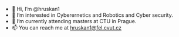 - 👋 Hi, I’m @hruskan1
- 👀 I’m interested in Cyberernetics and Robotics and Cyber security. 
- 🌱 I’m currently attending masters at CTU in Prague.
- 📫 You can reach me at hruskan1@fel.cvut.cz

<!---
hruskan1/hruskan1 is a ✨ special ✨ repository because its `README.md` (this file) appears on your GitHub profile.
You can click the Preview link to take a look at your changes.
--->
